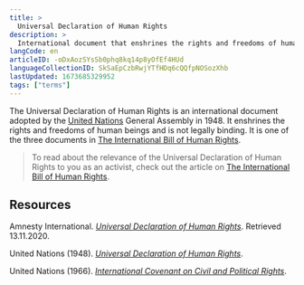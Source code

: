 ```yaml
---
title: >
  Universal Declaration of Human Rights
description: >
  International document that enshrines the rights and freedoms of human beings
langCode: en
articleID: -oDxAozSYsSb0phq8kq14p8yOfEf4HUd
languageCollectionID: SkSaEpCzbRwjYTfHDq6cQQfpNOSozXhb
lastUpdated: 1673685329952
tags: ["terms"]
---
```


The Universal Declaration of Human Rights is an international document adopted by the [United Nations](/united-nations) General Assembly in 1948. It enshrines the rights and freedoms of human beings and is not legally binding. It is one of the three documents in [The International Bill of Human Rights](/rights/international-bill-of-human-rights).

> To read about the relevance of the Universal Declaration of Human Rights to you as an activist, check out the article on [The International Bill of Human Rights](/rights/international-bill-of-human-rights).

## Resources

Amnesty International. [_Universal Declaration of Human Rights_](https://www.amnesty.org/en/what-we-do/universal-declaration-of-human-rights/). Retrieved 13.11.2020.

United Nations (1948). [_Universal Declaration of Human Rights_](https://www.un.org/en/universal-declaration-human-rights/).

United Nations (1966). [_International Covenant on Civil and Political Rights_](https://www.ohchr.org/en/professionalinterest/pages/ccpr.aspx).